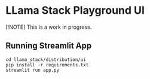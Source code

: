 # LLama Stack Playground UI

[!NOTE] This is a work in progress.

## Running Streamlit App

```
cd llama_stack/distribution/ui
pip install -r requirements.txt
streamlit run app.py
```
